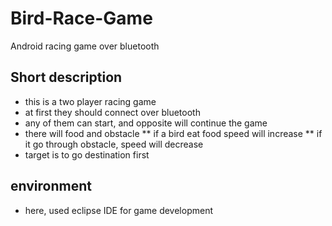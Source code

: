 # Bird-Race-Game
Android racing game over bluetooth

## Short description
* this is a two player racing game
* at first they should connect over bluetooth
* any of them can start, and opposite will continue the game
* there will food and obstacle
** if a bird eat food speed will increase
** if it go through obstacle, speed will decrease
* target is to go destination first


## environment
* here, used eclipse IDE for game development
